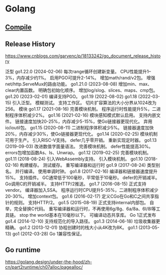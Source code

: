 # Golang

## [Compile](./compile.md)

## Release History

https://www.cnblogs.com/garvenc/p/18133242/go_document_release_history

泛型
go1.22.0 (2024-02-06)
每次range循环创建新变量。
CPU性能提升1–3%，内存减少约1%。
启用PGO可提升2-14%。
增加math/rand/v2包。
增强net/http.ServeMux的路由功能。
go1.21.0 (2023-08-08)
增加min、max、clear内置函数。
明确包初始化顺序。
增加log/slog、slices、maps、cmp包。
go1.20 (2023-02-01)
编译支持PGO。
go1.19 (2022-08-02)
go1.18 (2022-03-15)
引入泛型。
模糊测试。
支持工作区。
切片扩容算法的大小分界从1024改为256。
模块
go1.17 (2021-08-16)
完善模块机制。
程序运行时性能提升5%，二进制程序体积减少2%。
go1.16 (2021-02-16)
模块感知模式默认启用。
支持内嵌文件。
链接速度加快20-25%，内存减少5-15%，使Go链接器更现代化。
弃用io/ioutil包。
go1.15 (2020-08-11)
二进制程序体积减少5%。
链接器速度加快20%，内存减少30%，使Go链接器更现代化。
go1.14 (2020-02-25)
模块机制可用于生产。
引入RISC-V支持。
defer几乎零开销。
重新实现定时器。
go1.13 (2019-09-03)
改进数值字面量语法。
完善模块机制。
defer性能提高30%。
errors包增加函数As、Is、Unwrap。
go1.12 (2019-02-25)
完善模块机制。
go1.11 (2018-08-24)
引入WebAssembly支持。
引入模块机制。
go1.10 (2018-02-16)
构建缓存。
测试缓存。
重写编译器和运行时
go1.9 (2017-08-24)
类型别名。
并行编译。
使用单调时钟。
go1.8 (2017-02-16)
编译器和链接器速度提升15%。
支持插件。
GC通常低于100毫秒，平常低于10毫秒。
defer的开销减半。
Go调用C的开销减半。
支持HTTP/2推送。
go1.7 (2016-08-15)
正式支持vendor。
编译器加入SSA。
程序运行时CPU提升5-35%，二进制程序体积减少20-30%。
增加context包。
go1.6 (2016-02-17)
定义CGo在Go和C之间共享指针的规则。
支持HTTP/2。
go1.5 (2015-08-19)
正式支持internal内部包。
自举，完全替换C代码。
重写编译器和运行时，不再使用6g/8g、6a/8a、6l/8l等工具链。
stop the world基本在10毫秒以下。
可编译动态共享库。
Go 1正式发布
go1.4 (2014-12-10)
支持规范化的导入路径。
go1.3 (2014-06-18)
垃圾收集器更精确。
go1.2 (2013-12-01)
协程创建时的栈大小从4K改为8K。
go1.1 (2013-05-13)
go1 (2012-03-28)
Go 1兼容性保证。

## Go runtime

https://golang.design/under-the-hood/zh-cn/part2runtime/ch07alloc/pagealloc/